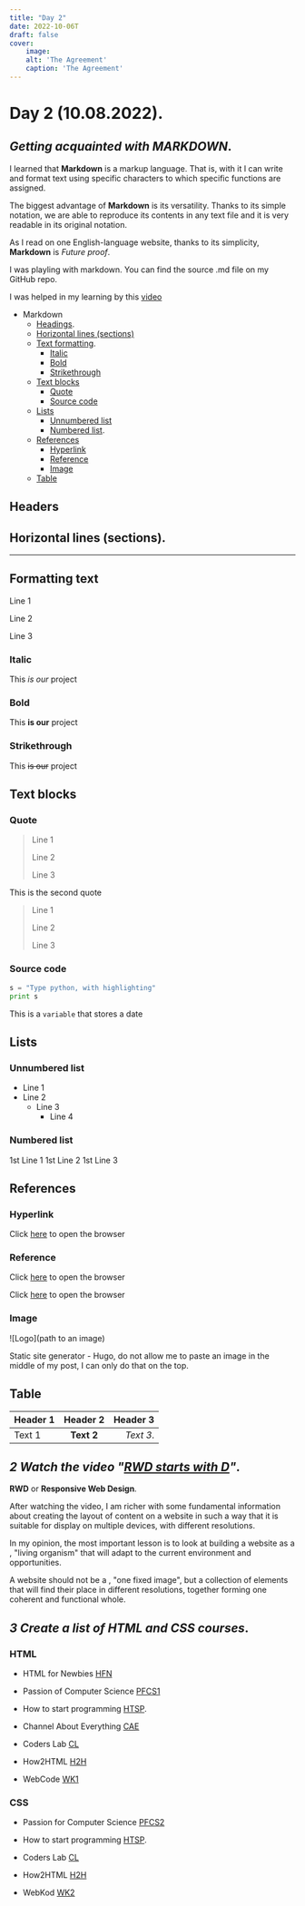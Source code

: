 ```yaml
---
title: "Day 2"
date: 2022-10-06T
draft: false
cover:
    image: 
    alt: 'The Agreement'
    caption: 'The Agreement'
---
```





# Day 2 (10.08.2022).

## _Getting acquainted with MARKDOWN_.

I learned that **Markdown** is a markup language. That is, with it I can write and format text using specific characters to which specific functions are assigned.

The biggest advantage of **Markdown** is its versatility. Thanks to its simple notation, we are able to reproduce its contents in any text file and it is very readable in its original notation.

As I read on one English-language website, thanks to its simplicity, **Markdown** is _Future proof_.

I was playling with markdown. You can find the source .md file on my GitHub repo.

I was helped in my learning by this [video](https://www.youtube.com/watch?v=Uzpn2rmx_Fg "Markdown syntax")

- Markdown
  - [Headings](#headings).
  - [Horizontal lines (sections)](#lines-horizontal-sections)
  - [Text formatting](#text-formatting).
    - [Italic](#italic)
    - [Bold](#bold)
    - [Strikethrough](#strikethrough)
  - [Text blocks](#blocks-text)
    - [Quote](#quote)
    - [Source code](#source-code)
  - [Lists](#lists)
    - [Unnumbered list](#list-unnumbered)
    - [Numbered list](#list-numbered).
  - [References](#references)
    - [Hyperlink](#hyperlink)
    - [Reference](#reference)
    - [Image](#image)
  - [Table](#table)

## Headers


## Horizontal lines (sections).

---

## Formatting text

Line 1

Line 2

Line 3

### Italic

This _is our_ project

### Bold

This **is our** project

### Strikethrough

This ~~is our~~ project

## Text blocks

### Quote

> Line 1
>
> Line 2
>
> Line 3

This is the second quote

> Line 1
>
> Line 2
>
> Line 3

### Source code

```python
s = "Type python, with highlighting"
print s 
```

This is a `variable` that stores a date

## Lists

### Unnumbered list

- Line 1
- Line 2
  - Line 3
    - Line 4
  
### Numbered list

1st Line 1
1st Line 2
1st Line 3

## References

### Hyperlink

Click [here](www.google.com "Browser") to open the browser

### Reference

Click [here][1] to open the browser

Click [here][1] to open the browser

[1]: www.google.com "Browser"

### Image

![Logo](path to an image)

Static site generator - Hugo, do not allow me to paste an image in the middle of my post, I can only do that on the top.

## Table

Header 1|Header 2|Header 3
-|:-:|-:
Text 1|**Text 2**|_Text 3_.

## _2 Watch the video "[RWD starts with D](https://www.youtube.com/watch?v=Ej_gwO9j1gc "RWD starts with D")"_.

**RWD** or **Responsive Web Design**.

After watching the video, I am richer with some fundamental information about creating the layout of content on a website in such a way that it is suitable for display on multiple devices, with different resolutions.

In my opinion, the most important lesson is to look at building a website as a , "living organism" that will adapt to the current environment and opportunities.

A website should not be a , "one fixed image", but a collection of elements that will find their place in different resolutions, together forming one coherent and functional whole.

## _3 Create a list of HTML and CSS courses_.

### HTML

- HTML for Newbies [HFN]

[HFN]: https://www.kurshtml.edu.pl/html/wstep,zielony.html

- Passion of Computer Science [PFCS1]

[PFCS1]: https://www.youtube.com/watch?v=k2IydkL3EOs

- How to start programming [HTSP].

[HTSP]: https://www.youtube.com/watch?v=opNgrPv3Qw8

- Channel About Everything [CAE]

[CAE]: https://www.youtube.com/watch?v=BBHQGNkOb5w

- Coders Lab [CL]
  
[CL]: https://coderslab.pl/pl/podstawy-html-i-css-darmowe

- How2HTML [H2H]

[H2H]: https://how2html.pl

- WebCode [WK1]

[WK1]: https://webkod.pl/kurs-html/krok-po-kroku/wstep/czasy-bez-swiata-wirtualnegov

### CSS

- Passion for Computer Science [PFCS2]

[PFCS2]: https://www.youtube.com/watch?v=RJEKMbD_kEk

- How to start programming [HTSP].

- Coders Lab [CL]

- How2HTML [H2H]

- WebKod [WK2]

[WK2]: https://webkod.pl/kurs-css/lekcje/dzial-1/css-co-to-takiego

